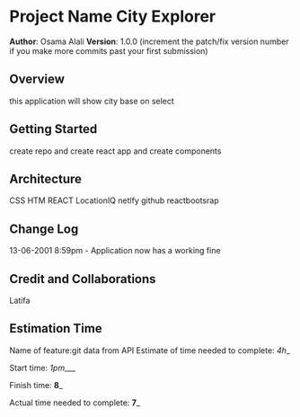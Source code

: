 # Project Name City Explorer

**Author**: Osama Alali
**Version**: 1.0.0 (increment the patch/fix version number if you make more commits past your first submission)

## Overview
this application will show city base on select 
    
## Getting Started
create repo and create react app   and  create components
   
## Architecture
CSS HTM REACT LocationIQ netlfy github reactbootsrap

## Change Log


13-06-2001 8:59pm - Application now has a working fine 

## Credit and Collaborations
Latifa 



## Estimation Time

Name of feature:git data from API
Estimate of time needed to complete: _4h__

Start time: _1pm____

Finish time: __8___

Actual time needed to complete: __7___